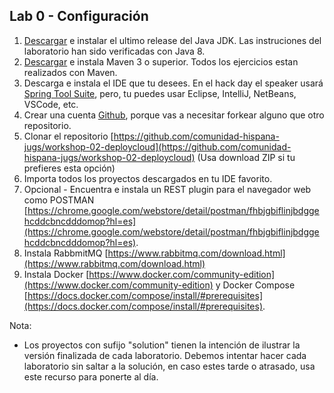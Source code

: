 ## Lab 0 - Configuración

1. [Descargar](http://www.oracle.com/technetwork/java/javase/downloads/jdk8-downloads-2133151.html) e instalar el ultimo release del Java JDK. Las instruciones del laboratorio han sido verificadas con Java 8. 
2. [Descargar](https://maven.apache.org/download.cgi) e instala Maven 3 o superior. Todos los ejercicios estan realizados con Maven.
3. Descarga e instala el IDE que tu desees.  En el hack day el speaker usará [Spring Tool Suite](https://spring.io/tools/sts), pero, tu puedes usar Eclipse, IntelliJ, NetBeans, VSCode, etc. 
4. Crear una cuenta [Github](https://github.com), porque vas a necesitar forkear alguno que otro repositorio.
5. Clonar el repositorio [https://github.com/comunidad-hispana-jugs/workshop-02-deploycloud](https://github.com/comunidad-hispana-jugs/workshop-02-deploycloud) (Usa download ZIP si tu prefieres esta opción)
6. Importa todos los proyectos descargados en tu IDE favorito.
7. Opcional - Encuentra e instala un  REST plugin para el navegador web como POSTMAN [https://chrome.google.com/webstore/detail/postman/fhbjgbiflinjbdggehcddcbncdddomop?hl=es](https://chrome.google.com/webstore/detail/postman/fhbjgbiflinjbdggehcddcbncdddomop?hl=es).
8. Instala RabbmitMQ [https://www.rabbitmq.com/download.html](https://www.rabbitmq.com/download.html)
9. Instala Docker [https://www.docker.com/community-edition](https://www.docker.com/community-edition) y Docker Compose [https://docs.docker.com/compose/install/#prerequisites](https://docs.docker.com/compose/install/#prerequisites).

Nota:
- Los proyectos con sufijo "solution" tienen la intención de ilustrar la versión finalizada de cada laboratorio. Debemos intentar hacer cada laboratorio sin saltar a la solución, en caso estes tarde o atrasado, usa este recurso para ponerte al día. 